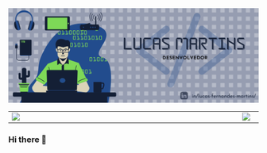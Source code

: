 <img src="./img/capa.png" />

<center>
<table >
    <tr>
        <td><img width="450px" align="left" src="https://github-readme-stats.vercel.app/api/top-langs/?username=USUARIO&hide=html&layout=compact&theme=buefy" /></td>
        <td><img width="450px" align="left" src="https://github-readme-stats.vercel.app/api?username=USUARIO&theme=buefy"/></td>
    </tr>   
</table>
</center>


### Hi there 👋

<!--
**lucas-martins/lucas-martins** is a ✨ _special_ ✨ repository because its `README.md` (this file) appears on your GitHub profile.

Here are some ideas to get you started:

- 🔭 I’m currently working on ...
- 🌱 I’m currently learning ...
- 👯 I’m looking to collaborate on ...
- 🤔 I’m looking for help with ...
- 💬 Ask me about ...
- 📫 How to reach me: ...
- 😄 Pronouns: ...
- ⚡ Fun fact: ...
-->
